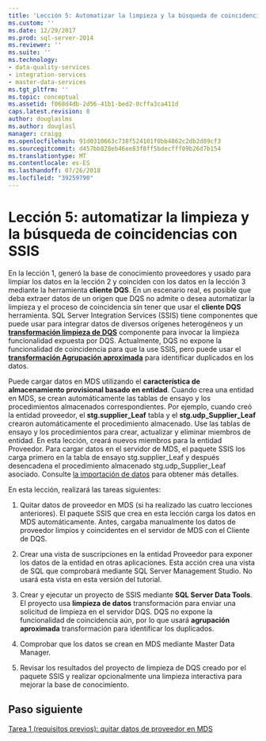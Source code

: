 ```yaml
---
title: 'Lección 5: Automatizar la limpieza y la búsqueda de coincidencias con SSIS | Microsoft Docs'
ms.custom: ''
ms.date: 12/29/2017
ms.prod: sql-server-2014
ms.reviewer: ''
ms.suite: ''
ms.technology:
- data-quality-services
- integration-services
- master-data-services
ms.tgt_pltfrm: ''
ms.topic: conceptual
ms.assetid: f068d4db-2d56-41b1-bed2-0cffa3ca411d
caps.latest.revision: 8
author: douglaslms
ms.author: douglasl
manager: craigg
ms.openlocfilehash: 91d0310663c738f524101f0bb4862c2db2d89cf3
ms.sourcegitcommit: d457bb828eb46ee83f8ff5bdecfff09b26d7b154
ms.translationtype: MT
ms.contentlocale: es-ES
ms.lasthandoff: 07/26/2018
ms.locfileid: "39259790"
---
```

# <a name="lesson-5-automating-the-cleansing-and-matching-using-ssis"></a>Lección 5: automatizar la limpieza y la búsqueda de coincidencias con SSIS
  En la lección 1, generó la base de conocimiento proveedores y usado para limpiar los datos en la lección 2 y coinciden con los datos en la lección 3 mediante la herramienta **cliente DQS**. En un escenario real, es posible que deba extraer datos de un origen que DQS no admite o desea automatizar la limpieza y el proceso de coincidencia sin tener que usar el **cliente DQS** herramienta. SQL Server Integration Services (SSIS) tiene componentes que puede usar para integrar datos de diversos orígenes heterogéneos y un **[transformación limpieza de DQS](http://msdn.microsoft.com/library/ee677619.aspx)** componente para invocar la limpieza funcionalidad expuesta por DQS. Actualmente, DQS no expone la funcionalidad de coincidencia para que la use SSIS, pero puede usar el **[transformación Agrupación aproximada](http://msdn.microsoft.com/library/ms141764.aspx)** para identificar duplicados en los datos.  
  
 Puede cargar datos en MDS utilizando el **característica de almacenamiento provisional basado en entidad**. Cuando crea una entidad en MDS, se crean automáticamente las tablas de ensayo y los procedimientos almacenados correspondientes. Por ejemplo, cuando creó la entidad proveedor, el **stg.supplier_Leaf** tabla y el **stg.udp_Supplier_Leaf** crearon automáticamente el procedimiento almacenado. Use las tablas de ensayo y los procedimientos para crear, actualizar y eliminar miembros de entidad. En esta lección, creará nuevos miembros para la entidad Proveedor. Para cargar datos en el servidor de MDS, el paquete SSIS los carga primero en la tabla de ensayo stg.supplier_Leaf y después desencadena el procedimiento almacenado stg.udp_Supplier_Leaf asociado. Consulte [la importación de datos](http://msdn.microsoft.com/library/ee633726.aspx) para obtener más detalles.  
  
 En esta lección, realizará las tareas siguientes:  
  
1.  Quitar datos de proveedor en MDS (si ha realizado las cuatro lecciones anteriores). El paquete SSIS que crea en esta lección carga los datos en MDS automáticamente. Antes, cargaba manualmente los datos de proveedor limpios y coincidentes en el servidor de MDS con el Cliente de DQS.  
  
2.  Crear una vista de suscripciones en la entidad Proveedor para exponer los datos de la entidad en otras aplicaciones. Esta acción crea una vista de SQL que comprobará mediante SQL Server Management Studio. No usará esta vista en esta versión del tutorial.  
  
3.  Crear y ejecutar un proyecto de SSIS mediante **SQL Server Data Tools**. El proyecto usa **limpieza de datos** transformación para enviar una solicitud de limpieza en el servidor DQS. DQS no expone la funcionalidad de coincidencia aún, por lo que usará **agrupación aproximada** transformación para identificar los duplicados.  
  
4.  Comprobar que los datos se crean en MDS mediante Master Data Manager.  
  
5.  Revisar los resultados del proyecto de limpieza de DQS creado por el paquete SSIS y realizar opcionalmente una limpieza interactiva para mejorar la base de conocimiento.  
  
## <a name="next-step"></a>Paso siguiente  
 [Tarea 1 &#40;requisitos previos&#41;: quitar datos de proveedor en MDS](../../2014/tutorials/task-1-prerequisite-removing-supplier-data-in-mds.md)  
  
  
